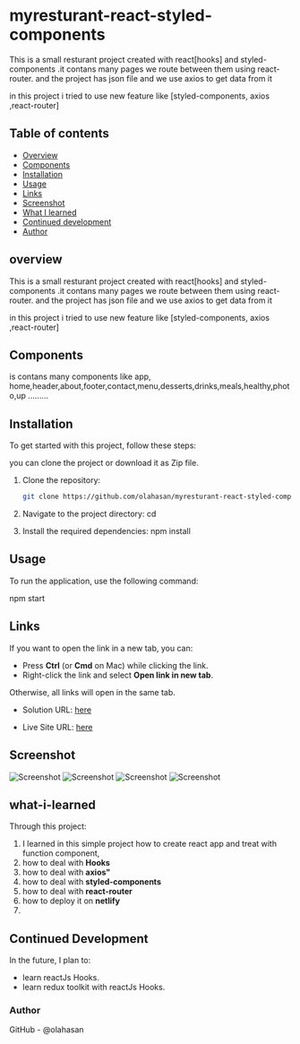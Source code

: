 # myresturant-react-styled-components

This is a small resturant project created with react[hooks] and styled-components .it contans many pages we route between them using react-router. and the project has json file and we use axios to get data from it 

in this project i tried to use new feature like [styled-components, axios ,react-router]


## Table of contents

- [Overview](#overview)
- [Components](#Components)
- [Installation](#Installation)
- [Usage](#Usage)
- [Links](#Links)
- [Screenshot](#Screenshot)
- [What I learned](#what-i-learned)
- [Continued development](#continued-development)
- [Author](#author)


## overview
This is a small resturant project created with react[hooks] and styled-components .it contans many pages we route between them using react-router. and the project has json file and we use axios to get data from it 

in this project i tried to use new feature like [styled-components, axios ,react-router]


## Components

is contans many components like app, home,header,about,footer,contact,menu,desserts,drinks,meals,healthy,photo,up .........

## Installation
To get started with this project, follow these steps:

you can clone the project or download it as Zip file.
1. Clone the repository:
   ```bash
   git clone https://github.com/olahasan/myresturant-react-styled-components.git

2. Navigate to the project directory:
   cd <project-directory>

3. Install the required dependencies:
   npm install   


## Usage
To run the application, use the following command:

npm start


## Links

If you want to open the link in a new tab, you can:

- Press **Ctrl** (or **Cmd** on Mac) while clicking the link.
- Right-click the link and select **Open link in new tab**.

Otherwise, all links will open in the same tab.


- Solution URL: [here](https://github.com/olahasan/myresturant-react-styled-components)

- Live Site URL: [here](https://myresturant-react-styled-components.netlify.app/) 

 ## Screenshot
 
![Screenshot](./public/restarunt3.png)
![Screenshot](./public/restarunt2.png)
![Screenshot](./public/restarunt4.png)
![Screenshot](./public/restarunt1.png)


## what-i-learned
Through this project:
1. I learned in this simple project how to create react app and treat with function component,
2. how to deal with **Hooks**
3. how to deal with **axios"**
4. how to deal with **styled-components**
5. how to deal with **react-router**
6. how to deploy it on **netlify**
7. 
## Continued Development
In the future, I plan to:
- learn reactJs Hooks.
- learn redux toolkit with reactJs Hooks.

### Author

GitHub - @olahasan
